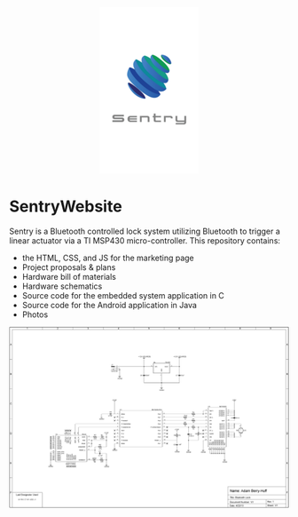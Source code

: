 <p align="center">
  <img src="https://github.com/adamberry/SentryWebsite/blob/master/style/images/java_app/logo_white_thumb.png">
</p>

# SentryWebsite
Sentry is a Bluetooth controlled lock system utilizing Bluetooth to trigger a linear actuator via a TI MSP430 micro-controller. This repository contains:

- the HTML, CSS, and JS for the marketing page
- Project proposals & plans
- Hardware bill of materials
- Hardware schematics
- Source code for the embedded system application in C
- Source code for the Android application in Java
- Photos


<p align="center">
  <img src="https://github.com/adamberry/SentryWebsite/blob/master/style/images/senior_project/schematic.png">
</p>

